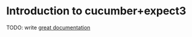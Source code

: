 # Introduction to cucumber+expect3

TODO: write [great documentation](http://jacobian.org/writing/what-to-write/)
